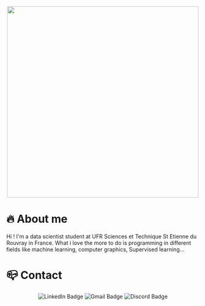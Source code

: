 <div id="header" align="center">
  <img src="https://media.giphy.com/media/coxQHKASG60HrHtvkt/giphy.gif" width="500"/>
</div>

# 🔥 About me
Hi ! I'm a data scientist student at UFR Sciences et Technique St Etienne du Rouvray in France. What i love the more to do is programming in different fields like machine learning, computer graphics, Supervised learning...

# 📪 Contact
<div id="badges" align="center">
  <img src="https://img.shields.io/badge/LinkedIn-blue?style=for-the-badge&logo=linkedin&logoColor=white" alt="LinkedIn Badge"/>
  <img src="https://img.shields.io/badge/Gmail-red?style=for-the-badge&logo=gmail&logoColor=white" alt="Gmail Badge"/>
  <img src="https://img.shields.io/badge/Discord-blue?style=for-the-badge&logo=discord&logoColor=white" alt="Discord Badge"/>
</div>




